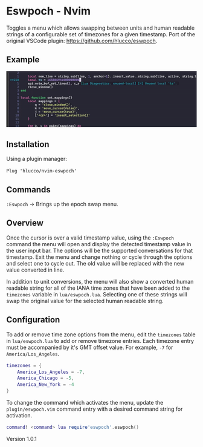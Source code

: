 # Eswpoch - Nvim

Toggles a menu which allows swapping between units and human readable strings of a configurable set of timezones
for a given timestamp. Port of the original VSCode plugin: https://github.com/hlucco/eswpoch.

## Example

![example gif](https://raw.githubusercontent.com/hlucco/nvim-eswpoch/master/example.gif)

## Installation

Using a plugin manager:

`Plug 'hlucco/nvim-eswpoch'`

## Commands

`:Eswpoch` -> Brings up the epoch swap menu.

## Overview

Once the cursor is over a valid timestamp value, using the `:Eswpoch` command the menu will open
and display the detected timestamp value in the user input bar. The options will be the supported conversations for that timestamp. Exit the menu and 
change nothing or cycle through the options and select one to cycle out. The old value will be replaced with the new value converted in line.

In addition to unit conversions, the menu will also show a converted human readable string for all of the IANA time zones that have been added to the
`timezones` variable in `lua/eswpoch.lua`. Selecting one of these strings will swap the original value for the selected human readable string. 

## Configuration

To add or remove time zone options from the menu, edit the `timezones` table in `lua/eswpoch.lua` to add
or remove timezone entries. Each timezone entry must be accompanied by it's GMT offset value. For example,
`-7` for `America/Los_Angeles`.

```lua
timezones = {
    America_Los_Angeles = -7,
    America_Chicago = -5,
    America_New_York = -4
}
```

To change the command which activates the menu, update the `plugin/eswpoch.vim` command entry
with a desired command string for activation.

```lua
command! <command> lua require'eswpoch'.eswpoch()
```

Version 1.0.1
